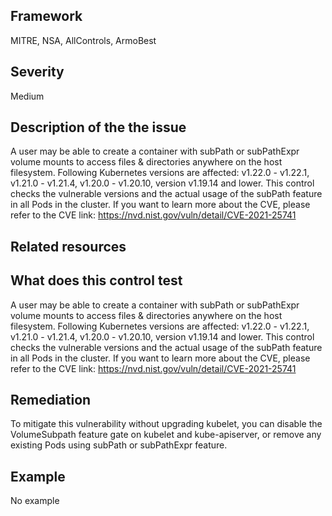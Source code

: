 ## Framework
MITRE, NSA, AllControls, ArmoBest
 
## Severity
Medium

## Description of the the issue
A user may be able to create a container with subPath or subPathExpr volume mounts to access files & directories anywhere on the host filesystem. Following Kubernetes versions are affected: v1.22.0 - v1.22.1, v1.21.0 - v1.21.4, v1.20.0 - v1.20.10, version v1.19.14 and lower. This control checks the vulnerable versions and the actual usage of the subPath feature in all Pods in the cluster. If you want to learn more about the CVE, please refer to the CVE link: https://nvd.nist.gov/vuln/detail/CVE-2021-25741
 
## Related resources

## What does this control test
A user may be able to create a container with subPath or subPathExpr volume mounts to access files & directories anywhere on the host filesystem. Following Kubernetes versions are affected: v1.22.0 - v1.22.1, v1.21.0 - v1.21.4, v1.20.0 - v1.20.10, version v1.19.14 and lower. This control checks the vulnerable versions and the actual usage of the subPath feature in all Pods in the cluster. If you want to learn more about the CVE, please refer to the CVE link: https://nvd.nist.gov/vuln/detail/CVE-2021-25741
 
## Remediation
To mitigate this vulnerability without upgrading kubelet, you can disable the VolumeSubpath feature gate on kubelet and kube-apiserver, or remove any existing Pods using subPath or subPathExpr feature.
 
## Example
No example
